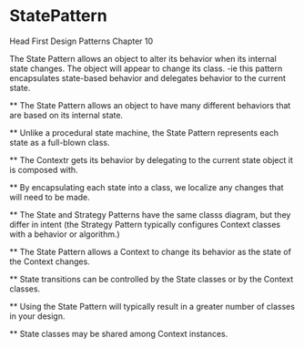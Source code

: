 # StatePattern
Head First Design Patterns Chapter 10

The State Pattern allows an object to alter its behavior when its internal state changes. The object will appear to change its class.
-ie this pattern encapsulates state-based behavior and delegates behavior to the current state.

** The State Pattern allows an object to have many different behaviors that are based on its internal state.

** Unlike a procedural state machine, the State Pattern represents each state as a full-blown class.

** The Contextr gets its behavior by delegating to the current state object it is composed with.

** By encapsulating each state into a class, we localize any changes that will need to be made.

** The State and Strategy Patterns have the same classs diagram, but they differ in intent (the Strategy Pattern typically configures Context classes with a behavior or algorithm.)

** The State Pattern allows a Context to change its behavior as the state of the Context changes.

** State transitions can be controlled by the State classes or by the Context classes.

** Using the State Pattern will typically result in a greater number of classes in your design.

** State classes may be shared among Context instances.
